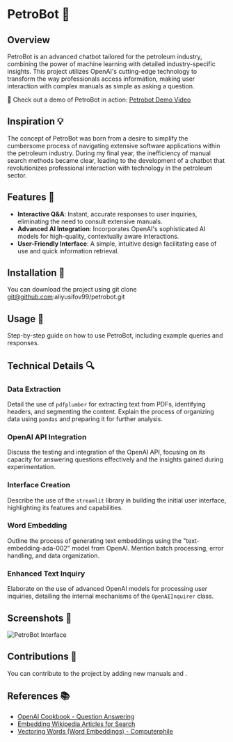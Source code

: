 # PetroBot 🤖

## Overview

PetroBot is an advanced chatbot tailored for the petroleum industry, combining the power of machine learning with detailed industry-specific insights. This project utilizes OpenAI's cutting-edge technology to transform the way professionals access information, making user interaction with complex manuals as simple as asking a question.

🎥 Check out a demo of PetroBot in action: [Petrobot Demo Video](https://yourlink.com)

## Inspiration 💡

The concept of PetroBot was born from a desire to simplify the cumbersome process of navigating extensive software applications within the petroleum industry. During my final year, the inefficiency of manual search methods became clear, leading to the development of a chatbot that revolutionizes professional interaction with technology in the petroleum sector.

## Features 🌟

- **Interactive Q&A**: Instant, accurate responses to user inquiries, eliminating the need to consult extensive manuals.
- **Advanced AI Integration**: Incorporates OpenAI's sophisticated AI models for high-quality, contextually aware interactions.
- **User-Friendly Interface**: A simple, intuitive design facilitating ease of use and quick information retrieval.

## Installation 🔧

You can download the project using git clone git@github.com:aliyusifov99/petrobot.git

## Usage 🚀

Step-by-step guide on how to use PetroBot, including example queries and responses.

## Technical Details 🔍

### Data Extraction

Detail the use of `pdfplumber` for extracting text from PDFs, identifying headers, and segmenting the content. Explain the process of organizing data using `pandas` and preparing it for further analysis.

### OpenAI API Integration

Discuss the testing and integration of the OpenAI API, focusing on its capacity for answering questions effectively and the insights gained during experimentation.

### Interface Creation

Describe the use of the `streamlit` library in building the initial user interface, highlighting its features and capabilities.

### Word Embedding

Outline the process of generating text embeddings using the "text-embedding-ada-002" model from OpenAI. Mention batch processing, error handling, and data organization.

### Enhanced Text Inquiry

Elaborate on the use of advanced OpenAI models for processing user inquiries, detailing the internal mechanisms of the `OpenAIInquirer` class.

## Screenshots 📸

![PetroBot Interface](!https://github.com/aliyusifov99/petrobot/blob/main/screenshots/Screenshot%202023-10-23%20154426.png)
## Contributions 👥

You can contribute to the project by adding new manuals and .

## References 📚

- [OpenAI Cookbook - Question Answering](https://github.com/openai/openai-cookbook/blob/main/examples/Question_answering_using_embeddings.ipynb)
- [Embedding Wikipedia Articles for Search](https://github.com/openai/openai-cookbook/blob/12f7c13b61cbe6703cbe7d5038eb9ed522f84141/examples/Embedding_Wikipedia_articles_for_search.ipynb)
- [Vectoring Words (Word Embeddings) - Computerphile](https://www.youtube.com/watch?v=gQddtTdmG_8)
